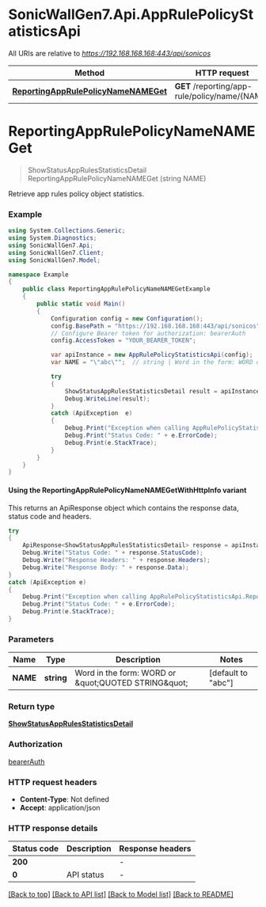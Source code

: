 # SonicWallGen7.Api.AppRulePolicyStatisticsApi

All URIs are relative to *https://192.168.168.168:443/api/sonicos*

| Method | HTTP request | Description |
|--------|--------------|-------------|
| [**ReportingAppRulePolicyNameNAMEGet**](AppRulePolicyStatisticsApi.md#reportingapprulepolicynamenameget) | **GET** /reporting/app-rule/policy/name/{NAME} |  |

<a id="reportingapprulepolicynamenameget"></a>
# **ReportingAppRulePolicyNameNAMEGet**
> ShowStatusAppRulesStatisticsDetail ReportingAppRulePolicyNameNAMEGet (string NAME)



Retrieve app rules policy object statistics.

### Example
```csharp
using System.Collections.Generic;
using System.Diagnostics;
using SonicWallGen7.Api;
using SonicWallGen7.Client;
using SonicWallGen7.Model;

namespace Example
{
    public class ReportingAppRulePolicyNameNAMEGetExample
    {
        public static void Main()
        {
            Configuration config = new Configuration();
            config.BasePath = "https://192.168.168.168:443/api/sonicos";
            // Configure Bearer token for authorization: bearerAuth
            config.AccessToken = "YOUR_BEARER_TOKEN";

            var apiInstance = new AppRulePolicyStatisticsApi(config);
            var NAME = "\"abc\"";  // string | Word in the form: WORD or \"QUOTED STRING\" (default to "abc")

            try
            {
                ShowStatusAppRulesStatisticsDetail result = apiInstance.ReportingAppRulePolicyNameNAMEGet(NAME);
                Debug.WriteLine(result);
            }
            catch (ApiException  e)
            {
                Debug.Print("Exception when calling AppRulePolicyStatisticsApi.ReportingAppRulePolicyNameNAMEGet: " + e.Message);
                Debug.Print("Status Code: " + e.ErrorCode);
                Debug.Print(e.StackTrace);
            }
        }
    }
}
```

#### Using the ReportingAppRulePolicyNameNAMEGetWithHttpInfo variant
This returns an ApiResponse object which contains the response data, status code and headers.

```csharp
try
{
    ApiResponse<ShowStatusAppRulesStatisticsDetail> response = apiInstance.ReportingAppRulePolicyNameNAMEGetWithHttpInfo(NAME);
    Debug.Write("Status Code: " + response.StatusCode);
    Debug.Write("Response Headers: " + response.Headers);
    Debug.Write("Response Body: " + response.Data);
}
catch (ApiException e)
{
    Debug.Print("Exception when calling AppRulePolicyStatisticsApi.ReportingAppRulePolicyNameNAMEGetWithHttpInfo: " + e.Message);
    Debug.Print("Status Code: " + e.ErrorCode);
    Debug.Print(e.StackTrace);
}
```

### Parameters

| Name | Type | Description | Notes |
|------|------|-------------|-------|
| **NAME** | **string** | Word in the form: WORD or \&quot;QUOTED STRING\&quot; | [default to &quot;abc&quot;] |

### Return type

[**ShowStatusAppRulesStatisticsDetail**](ShowStatusAppRulesStatisticsDetail.md)

### Authorization

[bearerAuth](../README.md#bearerAuth)

### HTTP request headers

 - **Content-Type**: Not defined
 - **Accept**: application/json


### HTTP response details
| Status code | Description | Response headers |
|-------------|-------------|------------------|
| **200** |  |  -  |
| **0** | API status |  -  |

[[Back to top]](#) [[Back to API list]](../README.md#documentation-for-api-endpoints) [[Back to Model list]](../README.md#documentation-for-models) [[Back to README]](../README.md)

